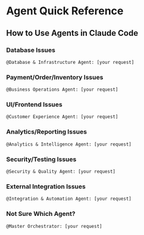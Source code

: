 # Agent Quick Reference

## How to Use Agents in Claude Code

### Database Issues
`@Database & Infrastructure Agent: [your request]`

### Payment/Order/Inventory Issues  
`@Business Operations Agent: [your request]`

### UI/Frontend Issues
`@Customer Experience Agent: [your request]`

### Analytics/Reporting Issues
`@Analytics & Intelligence Agent: [your request]`

### Security/Testing Issues
`@Security & Quality Agent: [your request]`

### External Integration Issues
`@Integration & Automation Agent: [your request]`

### Not Sure Which Agent?
`@Master Orchestrator: [your request]`
